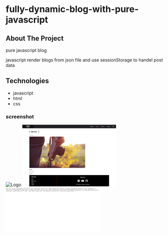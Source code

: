 # fully-dynamic-blog-with-pure-javascript

 


<!-- ABOUT THE PROJECT -->
## About The Project

pure javascript blog
 
javascript render blogs from json file 
and use sessionStorage to handel post data

## Technologies

* javascript
* html
* css 
 
### screenshot

<img src="screenshot/FireShot%20Capture%20021%20-%20MFYAH%20-%20.png" alt="Logo" width="300" >
  <img src="screenshot/FireShot%20Capture%20024%20-%20MFYAH%20-%20.png" alt="Logo" width="300" >
  <img src="screenshot/FireShot%20Capture%20027%20-%20%20-%20.png" alt="Logo" width="300"  > 
